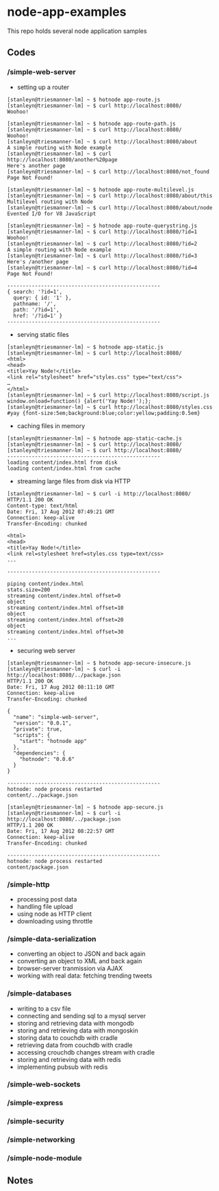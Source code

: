 node-app-examples
=================

This repo holds several node application samples

## Codes

### /simple-web-server
 * setting up a router

```
[stanleyn@triesmanner-lm] ~ $ hotnode app-route.js
[stanleyn@triesmanner-lm] ~ $ curl http://localhost:8080/
Woohoo!
```
```
[stanleyn@triesmanner-lm] ~ $ hotnode app-route-path.js
[stanleyn@triesmanner-lm] ~ $ curl http://localhost:8080/
Woohoo!
[stanleyn@triesmanner-lm] ~ $ curl http://localhost:8080/about
A simple routing with Node example
[stanleyn@triesmanner-lm] ~ $ curl http://localhost:8080/another%20page
Here's another page
[stanleyn@triesmanner-lm] ~ $ curl http://localhost:8080/not_found
Page Not Found!
```
```
[stanleyn@triesmanner-lm] ~ $ hotnode app-route-multilevel.js 
[stanleyn@triesmanner-lm] ~ $ curl http://localhost:8080/about/this
Multilevel routing with Node
[stanleyn@triesmanner-lm] ~ $ curl http://localhost:8080/about/node
Evented I/O for V8 JavaScript
```
```
[stanleyn@triesmanner-lm] ~ $ hotnode app-route-querystring.js
[stanleyn@triesmanner-lm] ~ $ curl http://localhost:8080/?id=1
Woohoo!
[stanleyn@triesmanner-lm] ~ $ curl http://localhost:8080/?id=2
A simple routing with Node example
[stanleyn@triesmanner-lm] ~ $ curl http://localhost:8080/?id=3
Here's /another page
[stanleyn@triesmanner-lm] ~ $ curl http://localhost:8080/?id=4
Page Not Found!

--------------------------------------------------
{ search: '?id=1',
  query: { id: '1' },
  pathname: '/',
  path: '/?id=1',
  href: '/?id=1' }
--------------------------------------------------  
```

 * serving static files

```
[stanleyn@triesmanner-lm] ~ $ hotnode app-static.js 
[stanleyn@triesmanner-lm] ~ $ curl http://localhost:8080/
<html>
<head>
<title>Yay Node!</title>
<link rel="stylesheet" href="styles.css" type="text/css">
…
</html>
[stanleyn@triesmanner-lm] ~ $ curl http://localhost:8080/script.js
window.onload=function() {alert('Yay Node!');};
[stanleyn@triesmanner-lm] ~ $ curl http://localhost:8080/styles.css
#yay {font-size:5em;background:blue;color:yellow;padding:0.5em}
```

 * caching files in memory

```
[stanleyn@triesmanner-lm] ~ $ hotnode app-static-cache.js 
[stanleyn@triesmanner-lm] ~ $ curl http://localhost:8080/
[stanleyn@triesmanner-lm] ~ $ curl http://localhost:8080/
--------------------------------------------------  
loading content/index.html from disk
loading content/index.html from cache
``` 
 
 * streaming large files from disk via HTTP

```
[stanleyn@triesmanner-lm] ~ $ curl -i http://localhost:8080/
HTTP/1.1 200 OK
Content-type: text/html
Date: Fri, 17 Aug 2012 07:49:21 GMT
Connection: keep-alive
Transfer-Encoding: chunked

<html>
<head>
<title>Yay Node!</title>
<link rel=stylesheet href=styles.css type=text/css>
...

--------------------------------------------------

piping content/index.html
stats.size=200
streaming content/index.html offset=0
object
streaming content/index.html offset=10
object
streaming content/index.html offset=20
object
streaming content/index.html offset=30
...
```

 * securing web server

```
[stanleyn@triesmanner-lm] ~ $ hotnode app-secure-insecure.js 
[stanleyn@triesmanner-lm] ~ $ curl -i http://localhost:8080/../package.json
HTTP/1.1 200 OK
Date: Fri, 17 Aug 2012 08:11:10 GMT
Connection: keep-alive
Transfer-Encoding: chunked

{
  "name": "simple-web-server",
  "version": "0.0.1",
  "private": true,
  "scripts": {
    "start": "hotnode app"
  },
  "dependencies": {
    "hotnode": "0.0.6"
  }
}

--------------------------------------------------
hotnode: node process restarted
content/../package.json
```
```
[stanleyn@triesmanner-lm] ~ $ hotnode app-secure.js 
[stanleyn@triesmanner-lm] ~ $ curl -i http://localhost:8080/../package.json
HTTP/1.1 200 OK
Date: Fri, 17 Aug 2012 08:22:57 GMT
Connection: keep-alive
Transfer-Encoding: chunked

--------------------------------------------------
hotnode: node process restarted
content/package.json
```
	
### /simple-http

* processing post data
* handling file upload
* using node as HTTP client
* downloading using throttle

### /simple-data-serialization

* converting an object to JSON and back again
* converting an object to XML and back again
* browser-server tranmission via AJAX
* working with real data: fetching trending tweets

### /simple-databases

* writing to a csv file
* connecting and sending sql to a mysql server
* storing and retrieving data with mongodb
* storing and retrieving data with mongoskin
* storing data to couchdb with cradle
* retrieving data from couchdb with cradle
* accessing crouchdb changes stream with cradle
* storing and retrieving data with redis
* implementing pubsub with redis

### /simple-web-sockets
### /simple-express
### /simple-security
### /simple-networking
### /simple-node-module

## Notes